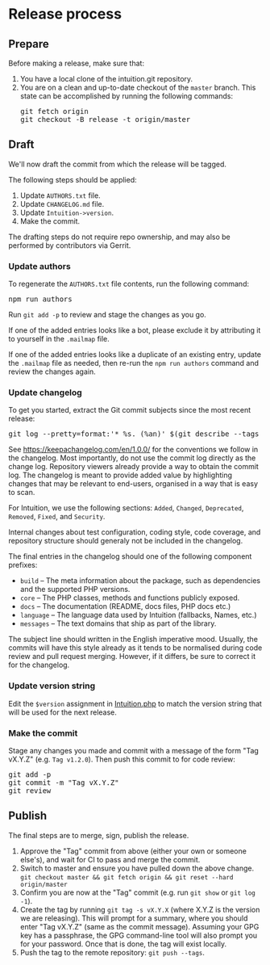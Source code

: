 # Release process

## Prepare

Before making a release, make sure that:

1. You have a local clone of the intuition.git repository.
2. You are on a clean and up-to-date checkout of the `master` branch.
   This state can be accomplished by running the following commands:
   <pre lang="sh">
   git fetch origin
   git checkout -B release -t origin/master
   </pre>

## Draft

We'll now draft the commit from which the release will be tagged.

The following steps should be applied:

1. Update `AUTHORS.txt` file.
2. Update `CHANGELOG.md` file.
3. Update `Intuition->version`.
4. Make the commit.

The drafting steps do not require repo ownership, and may also
be performed by contributors via Gerrit.

### Update authors

To regenerate the `AUTHORS.txt` file contents, run the following
command:

<pre lang="sh">
npm run authors
</pre>

Run `git add -p` to review and stage the changes as you go.

If one of the added entries looks like a bot, please exclude it
by attributing it to yourself in the `.mailmap` file.

If one of the added entries looks like a duplicate of an existing
entry, update the `.mailmap` file as needed, then re-run the
`npm run authors` command and review the changes again.

### Update changelog

To get you started, extract the Git commit subjects since the
most recent release:

<pre lang="sh">
git log --pretty=format:'* %s. (%an)' $(git describe --tags --abbrev=0)...HEAD | grep -vE '(build: |docs: |Localisation updates)' | sort
</pre>

See <https://keepachangelog.com/en/1.0.0/> for the conventions
we follow in the changelog. Most importantly, do not use the
commit log directly as the change log. Repository viewers already
provide a way to obtain the commit log.
The changelog is meant to provide added value by highlighting
changes that may be relevant to end-users, organised in a way
that is easy to scan.

For Intuition, we use the following sections: `Added`, `Changed`,
`Deprecated`, `Removed`, `Fixed`, and `Security`.

Internal changes about test configuration, coding style,
code coverage, and repository structure should generaly not
be included in the changelog.

The final entries in the changelog should one of the following
component prefixes:

* `build` – The meta information about the package, such as dependencies
  and the supported PHP versions.
* `core` – The PHP classes, methods and functions publicly exposed.
* `docs` – The documentation (README, docs files, PHP docs etc.)
* `language` – The language data used by Intuition (fallbacks, Names, etc.)
* `messages` – The text domains that ship as part of the library.

The subject line should written in the English imperative mood.
Usually, the commits will have this style already as it tends to
be normalised during code review and pull request merging. However,
if it differs, be sure to correct it for the changelog.

### Update version string

Edit the `$version` assignment in [Intuition.php](../src/Intuition.php) to match
the version string that will be used for the next release.

### Make the commit

Stage any changes you made and commit with a message of the form
"Tag vX.Y.Z" (e.g. `Tag v1.2.0`). Then push this commit to for code
review:

<pre lang="sh">
git add -p
git commit -m "Tag vX.Y.Z"
git review
</pre>

## Publish

The final steps are to merge, sign, publish the release.

1. Approve the "Tag" commit from above (either your own or someone else's),
   and wait for CI to pass and merge the commit.
2. Switch to master and ensure you have pulled down the above change.
   `git checkout master && git fetch origin && git reset --hard origin/master`
3. Confirm you are now at the "Tag" commit (e.g. run `git show` or `git log -1`).
4. Create the tag by running `git tag -s vX.Y.X` (where X.Y.Z is the version we
   are releasing). This will prompt for a summary, where you should
   enter "Tag vX.Y.Z" (same as the commit message).
   Assuming your GPG key has a passphrase, the GPG command-line tool
   will also prompt you for your password. Once that is done,
   the tag will exist locally.
5. Push the tag to the remote repository: `git push --tags`.
